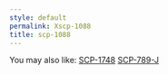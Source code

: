 ```yaml
---
style: default
permalink: Xscp-1088
title: scp-1088
---
```

You may also like:
[SCP-1748](http://scp-wiki.net/scp-1748)
[SCP-789-J](http://scp-wiki.net/scp-789-j)